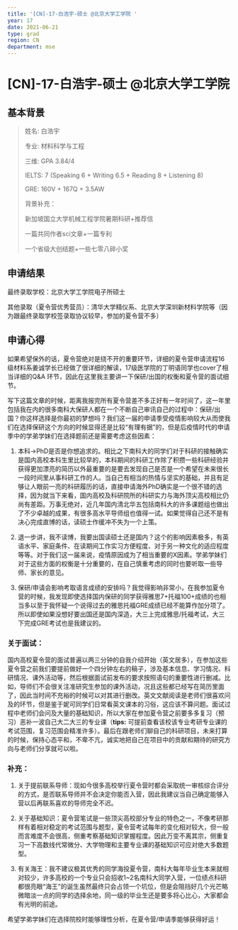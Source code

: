 ```yaml
---
title: '[CN]-17-白浩宇-硕士 @北京大学工学院 '
year: 17
date: 2021-06-21
type: grad
region: CN
department: mse
---
```


# [CN]-17-白浩宇-硕士 @北京大学工学院 

 

## 基本背景

> 姓名: 白浩宇
>
> 专业: 材料科学与工程
>
> 三维: GPA 3.84/4
>
> IELTS: 7 (Speaking 6 + Writing 6.5 + Reading 8 + Listening 8)
>
> GRE: 160V + 167Q + 3.5AW
>
> 背景补充：
>
> 新加坡国立大学机械工程学院暑期科研+推荐信
>
> 一篇共同作者sci文章+一篇专利
>
> 一个省级大创结题+一些七零八碎小奖



## 申请结果

最终录取学校：北京大学工学院电子所硕士

其他录取（夏令营优秀营员）：清华大学精仪系、北京大学深圳新材料学院等（因为跟最终录取学校签录取协议较早，参加的夏令营不多）



## 申请心得 

如果希望保外的话，夏令营绝对是绕不开的重要环节，详细的夏令营申请流程16级材料系姜诚学长已经做了很详细的解读，17级医学院的丁明语同学也cover了相当详细的Q&A 环节，因此在这里我主要讲一下保研/出国的权衡和夏令营的面试细节。

写下这篇文章的时候，距离我报完所有夏令营差不多正好有一年时间了，这一年里包括我在内的很多南科大保研人都在一个不断自己审讯自己的过程中：保研/出国？你这样选择是你最初的梦想吗？我们这一届的申请季受疫情影响较大从而使我们在选择保研这个方向的时候显得还是比较“有理有据”的，但是后疫情时代的申请季中的学弟学妹们在选择题前还是需要考虑这些因素：

1.  本科→PhD是否是你想追求的。相比之下南科大的同学们对于科研的接触确实是国内高校本科生里比较早的，本科期间的科研工作除了积攒一些科研经验并获得更加漂亮的简历以外最重要的是要去发现自己是否是一个希望在未来很长一段时间里从事科研工作的人。当自己有相当的热情与坚实的基础，并且有足够让人眼前一亮的科研履历的话，直接申请海外PhD确实是一个很不错的选择，因为就当下来看，国内高校及科研院所的科研实力与海外顶尖高校相比仍尚有差距。万事无绝对，近几年国内清北华五包括南科大的许多课题组也做出了不少卓越的成果，有很多高水平导师组也值得一试。如果觉得自己还不是有决心完成直博的话，读硕士作缓冲不失为一个上策。

2.  退一步讲，我不读博，我要出国读硕士还是国内？这个的影响因素极多，有英语水平、家庭条件、在读期间工作实习方便程度、对于另一种文化的适应程度等等。对于我们这一届来说，疫情原因成为了相当重要的X因素。学弟学妹们对于这些方面的权衡是十分重要的，在自己慎重考虑的同时也要听取一些导师、家长的意见。

3.  保研/申请会影响考取语言成绩的安排吗？我觉得影响非常小，在我参加夏令营的时候，我发现即使选择国内保研的同学获得雅思7+托福100+成绩的也相当多以至于我怀疑一个说得过去的雅思托福GRE成绩已经不能算作加分项了。所以即使如果没想好要出国还是国内深造，大三上完成雅思/托福考试，大三下完成GRE考试也是我建议的。

### 关于面试：

国内高校夏令营的面试普遍以两三分钟的自我介绍开始（英文居多），在参加这些夏令营之前我们要提前做好一个四分钟左右的稿子，涉及基本信息、学习情况、科研情况、课外活动等，然后根据面试前发布的要求按照语句的重要性进行删减。比如，导师们不会很关注准研究生参加的课外活动，况且这些都已经写在简历里面了，因此当时间不充裕的时候可以对其进行删改。英文文献阅读是老师们很喜欢问及的环节，但是鉴于妮可同学们日常看英文课本的习俗，这应该不算问题。面试过程中老师们会问及大量的基础知识，所以大家在参加夏令营之前要多多复习（预习）恶补一波自己大二大三的专业课（**tips:** 可提前查看该校该专业考研专业课的考试范围，复习范围会精准许多）。最后在跟老师们聊自己的科研项目，未来打算的时候，保持心态平和，不卑不亢，诚实地把自己在项目中的贡献和期待的研究方向与老师们分享就可以啦。




### 补充：

1. 关于提前联系导师：现如今很多高校举行夏令营时都会采取统一审核综合评分的方式，是否联系导师并不会决定你能否入营，因此我建议当自己确定能够入营以后再联系喜欢的导师完全不迟。

2. 关于基础知识：夏令营笔试是一些顶尖高校部分专业的特色之一，不像考研那样有着相对稳定的考试范围与题型，夏令营考试每年的变化相对较大，但一般而言难度不会很高，侧重考察基础知识掌握程度。因此万变不离其宗，侧重复习一下高数线代常微分、大学物理和主要专业课的基础知识可应对绝大多数题型。

3. 有关海王：我不建议极其优秀的同学海投夏令营，南科大每年毕业生本来就相对较少，许多高校的一个专业只会招收1~2名南科大同学入营，一位绩点科研都很亮眼“海王”的诞生虽然最终只会占领一个坑位，但是会阻挡好几个光芒略微暗淡一点的同学的选择余地，同一级的毕业生还是要多将心比心，大家都会有光明的前途。

 

希望学弟学妹们在选择院校时能够理性分析，在夏令营/申请季能够获得好运！